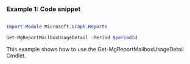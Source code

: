 ### Example 1: Code snippet

```powershell

Import-Module Microsoft.Graph.Reports

Get-MgReportMailboxUsageDetail -Period $periodId 

```
This example shows how to use the Get-MgReportMailboxUsageDetail Cmdlet.

